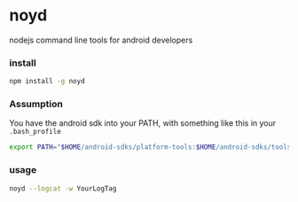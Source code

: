 noyd
=======

nodejs command line tools for android developers

### install

```bash
npm install -g noyd
```

### Assumption

You have the android sdk into your PATH, with something like this in your `.bash_profile`

```bash
export PATH="$HOME/android-sdks/platform-tools:$HOME/android-sdks/tools:$PATH"
``` 

### usage 

```bash
noyd --logcat -w YourLogTag
```
